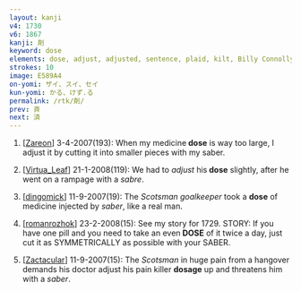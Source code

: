 ```yaml
---
layout: kanji
v4: 1730
v6: 1867
kanji: 剤
keyword: dose
elements: dose, adjust, adjusted, sentence, plaid, kilt, Billy Connolly, two, fenceposts, cabers, sword, sabre, saber
strokes: 10
image: E589A4
on-yomi: ザイ、スイ、セイ
kun-yomi: かる、けず.る
permalink: /rtk/剤/
prev: 斉
next: 済
---
```


1) [<a href="http://kanji.koohii.com/profile/Zareon">Zareon</a>] 3-4-2007(193): When my medicine<strong> dose</strong> is way too large, I adjust it by cutting it into smaller pieces with my saber.

2) [<a href="http://kanji.koohii.com/profile/Virtua_Leaf">Virtua_Leaf</a>] 21-1-2008(119): We had to <em>adjust</em> his<strong> dose</strong> slightly, after he went on a rampage with a <em>sabre</em>.

3) [<a href="http://kanji.koohii.com/profile/dingomick">dingomick</a>] 11-9-2007(19): The <em>Scotsman goalkeeper</em> took a <strong>dose</strong> of medicine injected by <em>saber</em>, like a real man.

4) [<a href="http://kanji.koohii.com/profile/romanrozhok">romanrozhok</a>] 23-2-2008(15): See my story for 1729. STORY: If you have one pill and you need to take an even<strong> DOSE</strong> of it twice a day, just cut it as SYMMETRICALLY as possible with your SABER.

5) [<a href="http://kanji.koohii.com/profile/Zactacular">Zactacular</a>] 11-9-2007(15): The <em>Scotsman</em> in huge pain from a hangover demands his doctor adjust his pain killer <strong>dosage</strong> up and threatens him with a <em>saber</em>.

